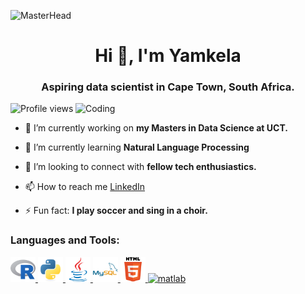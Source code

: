 ![MasterHead](.img/header.jpg)  <!-- Local header image -->

<h1 align="center">Hi 👋, I'm Yamkela</h1>
<h3 align="center">Aspiring data scientist in Cape Town, South Africa.</h3>

<img align="right" alt="Coding" width="400" src="./programming.gif" />  <!-- Local coding image -->

<p align="left"> 
  <img src="https://komarev.com/ghpvc/?username=yamkelakwakwi&label=Profile%20views&color=0e75b6&style=flat" alt="Profile views" /> 
</p>

- 🔭 I’m currently working on **my Masters in Data Science at UCT.**

- 🌱 I’m currently learning **Natural Language Processing**

- 🤝 I’m looking to connect with **fellow tech enthusiastics.**

- 📫 How to reach me [LinkedIn](https://www.linkedin.com/in/yamkela-kwakwi-80a223209/)

- ⚡ Fun fact: **I play soccer and sing in a choir.**

</p>

<h3 align="left">Languages and Tools:</h3>
<p align="left">
    <a href="https://www.r.com/" target="_blank" rel="noreferrer">
    <img src="https://raw.githubusercontent.com/devicons/devicon/master/icons/r/r-original.svg" alt="r" width="40" height="40"/>
  </a>
    <a href="https://www.python.org" target="_blank" rel="noreferrer">
    <img src="https://raw.githubusercontent.com/devicons/devicon/master/icons/python/python-original.svg" alt="python" width="40" height="40"/>
  </a>
    <a href="https://www.java.com" target="_blank" rel="noreferrer">
    <img src="https://raw.githubusercontent.com/devicons/devicon/master/icons/java/java-original.svg" alt="java" width="40" height="40"/>
  </a>
    <a href="https://www.mysql.com/" target="_blank" rel="noreferrer">
    <img src="https://raw.githubusercontent.com/devicons/devicon/master/icons/mysql/mysql-original-wordmark.svg" alt="mysql" width="40" height="40"/>
  </a> 
  <a href="https://www.w3.org/html/" target="_blank" rel="noreferrer">
    <img src="https://raw.githubusercontent.com/devicons/devicon/master/icons/html5/html5-original-wordmark.svg" alt="html5" width="40" height="40"/>
  </a> 
  <a href="https://www.mathworks.com/" target="_blank" rel="noreferrer">
    <img src="https://upload.wikimedia.org/wikipedia/commons/2/21/Matlab_Logo.png" alt="matlab" width="40" height="40"/>
  </a>


</p>
